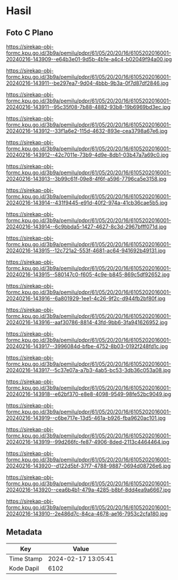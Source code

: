 # Hasil

## Foto C Plano

https://sirekap-obj-formc.kpu.go.id/3b9a/pemilu/pdpr/61/05/20/20/16/6105202016001-20240216-143909--e64b3e01-9d5b-4b1e-a4c4-b02049f94a00.jpg

https://sirekap-obj-formc.kpu.go.id/3b9a/pemilu/pdpr/61/05/20/20/16/6105202016001-20240216-143911--be297ea7-9d04-4bbb-9b3a-0f7d87df2846.jpg

https://sirekap-obj-formc.kpu.go.id/3b9a/pemilu/pdpr/61/05/20/20/16/6105202016001-20240216-143911--95c35f08-7b88-4882-93b8-19b6969bd3ec.jpg

https://sirekap-obj-formc.kpu.go.id/3b9a/pemilu/pdpr/61/05/20/20/16/6105202016001-20240216-143912--33f1a6e2-115d-4632-893e-cea3798a67e6.jpg

https://sirekap-obj-formc.kpu.go.id/3b9a/pemilu/pdpr/61/05/20/20/16/6105202016001-20240216-143912--42c7011e-73b9-4d9e-8db1-03b47a7a69c0.jpg

https://sirekap-obj-formc.kpu.go.id/3b9a/pemilu/pdpr/61/05/20/20/16/6105202016001-20240216-143913--3b99c61f-09e8-4f6f-a596-7796ca5e3158.jpg

https://sirekap-obj-formc.kpu.go.id/3b9a/pemilu/pdpr/61/05/20/20/16/6105202016001-20240216-143914--431f9445-e91d-40f2-974a-41cb36cae5b5.jpg

https://sirekap-obj-formc.kpu.go.id/3b9a/pemilu/pdpr/61/05/20/20/16/6105202016001-20240216-143914--6c9bbda5-1427-4627-8c3d-2967bfff071d.jpg

https://sirekap-obj-formc.kpu.go.id/3b9a/pemilu/pdpr/61/05/20/20/16/6105202016001-20240216-143915--12c721a2-553f-4681-ac64-941692b49131.jpg

https://sirekap-obj-formc.kpu.go.id/3b9a/pemilu/pdpr/61/05/20/20/16/6105202016001-20240216-143915--580147c0-f605-4c9e-b845-869c5df92652.jpg

https://sirekap-obj-formc.kpu.go.id/3b9a/pemilu/pdpr/61/05/20/20/16/6105202016001-20240216-143916--6a801929-1ee1-4c26-9f2c-d944fb2bf80f.jpg

https://sirekap-obj-formc.kpu.go.id/3b9a/pemilu/pdpr/61/05/20/20/16/6105202016001-20240216-143916--aaf30786-8814-43fd-9bb6-3fa941626952.jpg

https://sirekap-obj-formc.kpu.go.id/3b9a/pemilu/pdpr/61/05/20/20/16/6105202016001-20240216-143917--3996084d-bfbe-4752-8b03-0192f248fd1c.jpg

https://sirekap-obj-formc.kpu.go.id/3b9a/pemilu/pdpr/61/05/20/20/16/6105202016001-20240216-143917--5c37e07a-a7b3-4ab5-bc53-3db36c053a08.jpg

https://sirekap-obj-formc.kpu.go.id/3b9a/pemilu/pdpr/61/05/20/20/16/6105202016001-20240216-143918--e62bf370-e8e8-4098-9549-98fe52bc9049.jpg

https://sirekap-obj-formc.kpu.go.id/3b9a/pemilu/pdpr/61/05/20/20/16/6105202016001-20240216-143919--c6be717e-13d5-461a-b926-fba9620ac101.jpg

https://sirekap-obj-formc.kpu.go.id/3b9a/pemilu/pdpr/61/05/20/20/16/6105202016001-20240216-143919--99d266fc-fe87-4906-8ded-2113c4464464.jpg

https://sirekap-obj-formc.kpu.go.id/3b9a/pemilu/pdpr/61/05/20/20/16/6105202016001-20240216-143920--d122d5bf-37f7-4788-9887-0694d08726e6.jpg

https://sirekap-obj-formc.kpu.go.id/3b9a/pemilu/pdpr/61/05/20/20/16/6105202016001-20240216-143920--cea6b4b1-479a-4285-b8bf-8dd4ea9a6667.jpg

https://sirekap-obj-formc.kpu.go.id/3b9a/pemilu/pdpr/61/05/20/20/16/6105202016001-20240216-143910--2e486d7c-84ca-4678-ae16-7953c2cfa180.jpg


## Metadata

| Key        | Value               |
| ---------- | ------------------- |
| Time Stamp | 2024-02-17 13:05:41 |
| Kode Dapil | 6102                |



